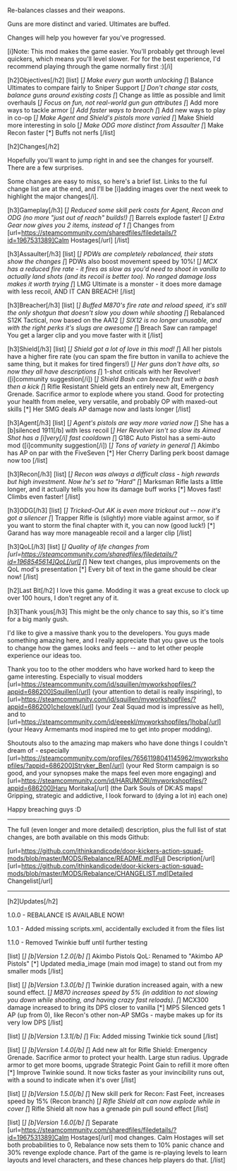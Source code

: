 Re-balances classes and their weapons.

Guns are more distinct and varied. Ultimates are buffed.

Changes will help you however far you've progressed.

[i]Note: This mod makes the game easier. You'll probably get through level quickers, which means you'll level slower. For for the best experience, I'd recommend playing through the game normally first :)[/i]

[h2]Objectives[/h2]
[list]
[*] Make every gun worth unlocking
[*] Balance Ultimates to compare fairly to Sniper Support
[*] Don't change star costs, balance guns around existing costs
[*] Change as little as possible and limit overhauls
[*] Focus on fun, not real-world gun gun attributes
[*] Add more ways to tackle armor
[*] Add faster ways to breach
[*] Add new ways to play in co-op
[*] Make Agent and Shield's pistols more varied
[*] Make Shield more interesting in solo
[*] Make ODG more distinct from Assaulter
[*] Make Recon faster
[*] Buffs not nerfs
[/list]

[h2]Changes[/h2]

Hopefully you'll want to jump right in and see the changes for yourself. There are a few surprises.

Some changes are easy to miss, so here's a brief list. Links to the ful change list are at the end, and I'll be [i]adding images over the next week to highlight the major changes[/i].

[h3]Gameplay[/h3]
[*] Reduced some skill perk costs for Agent, Recon and ODG (no more "just out of reach" builds!)
[*] Barrels explode faster!
[*] Extra Gear now gives you 2 items, instead of 1
[*] Changes from [url=https://steamcommunity.com/sharedfiles/filedetails/?id=1967531389]Calm Hostages[/url]
[/list]

[h3]Assaulter[/h3]
[list]
[*] PDWs are completely rebalanced, their stats show the changes
[*] PDWs also boost movement speed by 10%!
[*] MCX has a reduced fire rate - it fires as slow as you'd need to shoot in vanilla to actually land shots (and its recoil is better too). No ranged damage loss makes it worth trying
[*] LMG Ultimate is a monster - it does more damage with less recoil, AND IT CAN BREACH!
[/list]

[h3]Breacher[/h3]
[list]
[*] Buffed M870's fire rate and reload speed, it's still the only shotgun that doesn't slow you down while shooting
[*] Rebalanced S12K Tactical, now based on the AA12
[*] SIX12 is no longer unusable, and with the right perks it's slugs are awesome
[*] Breach Saw can rampage! You get a larger clip and you move faster with it
[/list]

[h3]Shield[/h3]
[list]
[*] Shield got a lot of love in this mod!
[*] All her pistols have a higher fire rate (you can spam the fire button in vanilla to achieve the same thing, but it makes for tired fingers!)
[*] Her guns don't have alts, so now they all have descriptions
[*] 1-shot criticals with her Revolver! ([i]community suggestion[/i])
[*] Shield Bash can breach fast with a bash then a kick
[*] Rifle Resistant Shield gets an entirely new alt, Emergency Grenade. Sacrifice armor to explode where you stand. Good for protecting your health from melee, very versatile, and probably OP with maxed-out skills
[*] Her SMG deals AP damage now and lasts longer
[/list]

[h3]Agent[/h3]
[list]
[*] Agent's pistols are way more varied now
[*] She has a [b]silenced 1911[/b] with less recoil
[*] Her Revolver isn't so slow its Aimed Shot has a [i]very[/i] fast cooldown
[*] G18C Auto Pistol has a semi-auto mod ([i]community suggestion[/i])
[*] Tons of variety in general
[*] Akimbo has AP on par with the FiveSeven
[*] Her Cherry Darling perk boost damage now too
[/list]

[h3]Recon[/h3]
[list]
[*] Recon was always a difficult class - high rewards but high investment. Now he's set to "Hard"
[*] Marksman Rifle lasts a little longer, and it actually tells you how its damage buff works
[*] Moves fast! Climbs even faster!
[/list]

[h3]ODG[/h3]
[list]
[*] Tricked-Out AK is even more trickout out -- now it's got a silencer
[*] Trapper Rifle is (slightly) more viable against armor, so if you want to storm the final chapter with it, you can now (good luck!)
[*] Garand has way more manageable recoil and a larger clip
[/list]

[h3]QoL[/h3]
[list]
[*] Quality of life changes from [url=https://steamcommunity.com/sharedfiles/filedetails/?id=1968545614]QoL[/url]
[*] New text changes, plus improvements on the QoL mod's presentation
[*] Every bit of text in the game should be clear now!
[/list]

[h2]Last Bit[/h2]
I love this game. Modding it was a great excuse to clock up over 100 hours, I don't regret any of it.

[h3]Thank yous[/h3]
This might be the only chance to say this, so it's time for a big manly gush.

I'd like to give a massive thank you to the developers. You guys made something amazing here, and I really appreciate that you gave us the tools to change how the games looks and feels -- and to let other people experience our ideas too.

Thank you too to the other modders who have worked hard to keep the game interesting. Especially to visual modders [url=https://steamcommunity.com/id/squillen/myworkshopfiles/?appid=686200]Squillen[/url] (your attention to detail is really inspiring), to [url=https://steamcommunity.com/id/squillen/myworkshopfiles/?appid=686200]chelovek[/url] (your Zeal Squad mod is impressive as hell), and to [url=https://steamcommunity.com/id/eeeekl/myworkshopfiles/]hoba[/url] (your Heavy Armemants mod inspired me to get into proper modding).

Shoutouts also to the amazing map makers who have done things I couldn't dream of - especially [url=https://steamcommunity.com/profiles/76561198041145962/myworkshopfiles/?appid=686200]Stryker_Ben[/url] (your Red Storm campaign is so good, and your synopses make the maps feel even more engaging) and [url=https://steamcommunity.com/id/HARUMORI/myworkshopfiles/?appid=686200]Haru Moritaka[/url] (the Dark Souls of DK:AS maps! Gripping, strategic and addictive, I look forward to (dying a lot in) each one)

Happy breaching guys :D

---

The full (even longer and more detailed) description, plus the full list of stat changes, are both available on this mods Github:

[url=https://github.com/ithinkandicode/door-kickers-action-squad-mods/blob/master/MODS/Rebalance/README.md]Full Description[/url]
[url=https://github.com/ithinkandicode/door-kickers-action-squad-mods/blob/master/MODS/Rebalance/CHANGELIST.md]Detailed Changelist[/url]

---

[h2]Updates[/h2]

1.0.0 - REBALANCE IS AVAILABLE NOW!

1.0.1 - Added missing scripts.xml, accidentally excluded it from the files list

1.1.0 - Removed Twinkie buff until further testing

[list]
[*] [b]Version 1.2.0[/b]
[*] Akimbo Pistols QoL: Renamed to "Akimbo AP Pistols"
[*] Updated media_image (main mod image) to stand out from my smaller mods
[/list]

[list]
[*] [b]Version 1.3.0[/b]
[*] Twinkie duration increased again, with a new sound effect.
[*] M870 increases speed by 5% (in addition to not slowing you down while shooting, and having crazy fast reloads).
[*] MCX300 damage increased to bring its DPS closer to vanilla
[*] MP5 Silenced gets 1 AP (up from 0), like Recon's other non-AP SMGs - maybe makes up for its very low DPS
[/list]

[list]
[*] [b]Version 1.3.1[/b]
[*] Fix: Added missing Twinkie tick sound
[/list]

[list]
[*] [b]Version 1.4.0[/b]
[*] Add new alt for Rifle Shield: Emergency Grenade. Sacrifice armor to protect your health. Large stun radius. Upgrade armor to get more booms, upgrade Strategic Point Gain to refill it more often
[*] Improve Twinkie sound. It now ticks faster as your invincibility runs out, with a sound to indicate when it's over
[/list]

[list]
[*] [b]Version 1.5.0[/b]
[*] New skill perk for Recon: Fast Feet, increases speed by 15% (Recon branch)
[*] Rifle Shield alt can now explode while in cover
[*] Rifle Shield alt now has a grenade pin pull sound effect
[/list]

[list]
[*] [b]Version 1.6.0[/b]
[*] Separate [url=https://steamcommunity.com/sharedfiles/filedetails/?id=1967531389]Calm Hostages[/url] mod changes. Calm Hostages will set both probabilities to 0, Rebalance now sets them to 10% panic chance and 30% revenge explode chance. Part of the game is re-playing levels to learn layouts and level characters, and these chances help players do that.
[/list]
